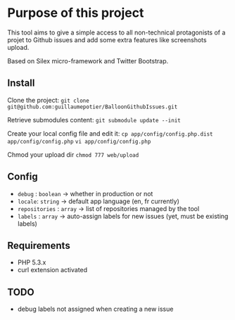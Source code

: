 # Purpose of this project

This tool aims to give a simple access to all non-technical protagonists of a projet to Github issues and add some extra features like screenshots upload.

Based on Silex micro-framework and Twitter Bootstrap.

## Install

Clone the project:
`git clone git@github.com:guillaumepotier/BalloonGithubIssues.git`

Retrieve submodules content:
`git submodule update --init`

Create your local config file and edit it:
`cp app/config/config.php.dist app/config/config.php`
`vi app/config/config.php`

Chmod your upload dir
`chmod 777 web/upload`

## Config

* `debug` : `boolean` -> whether in production or not
* `locale`: `string` -> default app language (en, fr currently)
* `repositories` : `array` -> list of repositories managed by the tool
* `labels` : `array` -> auto-assign labels for new issues (yet, must be existing labels)

## Requirements

* PHP 5.3.x
* curl extension activated

## TODO

* debug labels not assigned when creating a new issue